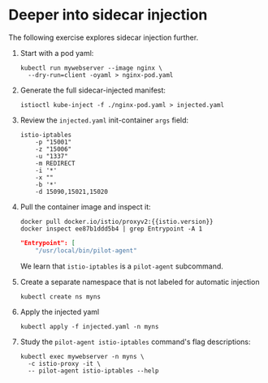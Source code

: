 # Deeper into sidecar injection

The following exercise explores sidecar injection further.

1. Start with a pod yaml:

    ```shell
    kubectl run mywebserver --image nginx \
      --dry-run=client -oyaml > nginx-pod.yaml
    ```

1. Generate the full sidecar-injected manifest:

    ```shell
    istioctl kube-inject -f ./nginx-pod.yaml > injected.yaml
    ```

1.  Review the `injected.yaml` init-container `args` field:

    ```shell
    istio-iptables
        -p "15001"
        -z "15006"
        -u "1337"
        -m REDIRECT
        -i '*'
        -x ""
        -b '*'
        -d 15090,15021,15020
    ```

1. Pull the container image and inspect it:

    ```shell
    docker pull docker.io/istio/proxyv2:{{istio.version}}
    docker inspect ee87b1ddd5b4 | grep Entrypoint -A 1
    ```

    ```json
    "Entrypoint": [
        "/usr/local/bin/pilot-agent"
    ```

    We learn that `istio-iptables` is a `pilot-agent` subcommand.

1. Create a separate namespace that is not labeled for automatic injection

    ```shell
    kubectl create ns myns
    ```

1. Apply the injected yaml

    ```shell
    kubectl apply -f injected.yaml -n myns
    ```

1. Study the `pilot-agent istio-iptables` command's flag descriptions:

    ```shell
    kubectl exec mywebserver -n myns \
      -c istio-proxy -it \
      -- pilot-agent istio-iptables --help
    ```

